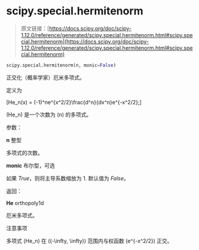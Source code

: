 # scipy.special.hermitenorm

> 原文链接：[https://docs.scipy.org/doc/scipy-1.12.0/reference/generated/scipy.special.hermitenorm.html#scipy.special.hermitenorm](https://docs.scipy.org/doc/scipy-1.12.0/reference/generated/scipy.special.hermitenorm.html#scipy.special.hermitenorm)

```py
scipy.special.hermitenorm(n, monic=False)
```

正交化（概率学家）厄米多项式。

定义为

\[He_n(x) = (-1)^ne^{x^2/2}\frac{d^n}{dx^n}e^{-x^2/2};\]

\(He_n\) 是一个次数为 \(n\) 的多项式。

参数：

**n** 整型

多项式的次数。

**monic** 布尔型，可选

如果 *True*，则将主导系数缩放为 1\. 默认值为 *False*。

返回：

**He** orthopoly1d

厄米多项式。

注意事项

多项式 \(He_n\) 在 \((-\infty, \infty)\) 范围内与权函数 \(e^{-x^2/2}\) 正交。
